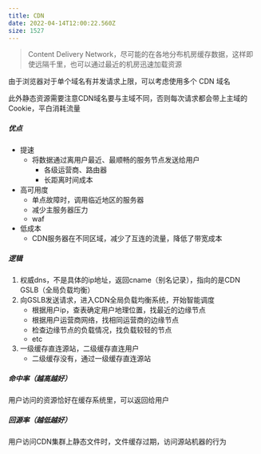 ```yaml
---
title: CDN
date: 2022-04-14T12:00:22.560Z
size: 1527
---
```

> Content Delivery Network，尽可能的在各地分布机房缓存数据，这样即使远隔千里，也可以通过最近的机房迅速加载资源

由于浏览器对于单个域名有并发请求上限，可以考虑使用多个 CDN 域名

此外静态资源需要注意CDN域名要与主域不同，否则每次请求都会带上主域的Cookie，平白消耗流量

##### 优点

- 提速
  - 将数据通过离用户最近、最顺畅的服务节点发送给用户
    - 各级运营商、路由器
    - 长距离时间成本
- 高可用度
  - 单点故障时，调用临近地区的服务器
  - 减少主服务器压力
  - waf
- 低成本
  - CDN服务器在不同区域，减少了互连的流量，降低了带宽成本



##### 逻辑

1. 权威dns，不是具体的ip地址，返回cname（别名记录），指向的是CDN GSLB（全局负载均衡）
2. 向GSLB发送请求，进入CDN全局负载均衡系统，开始智能调度
   - 根据用户ip，查表确定用户地理位置，找最近的边缘节点
   - 根据用户运营商网络，找相同运营商的边缘节点
   - 检查边缘节点的负载情况，找负载较轻的节点
   - etc
3. 一级缓存直连源站，二级缓存直连用户
   - 二级缓存没有，通过一级缓存直连源站



##### 命中率（越高越好）

用户访问的资源恰好在缓存系统里，可以返回给用户

##### 回源率（越低越好）

用户访问CDN集群上静态文件时，文件缓存过期，访问源站机器的行为



